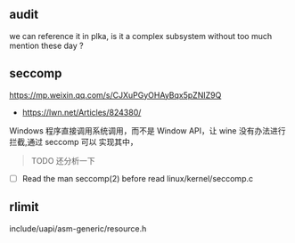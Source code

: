 ## audit
we can reference it in plka, is it a complex subsystem without too much mention these day ?

## seccomp
https://mp.weixin.qq.com/s/CJXuPGyOHAyBqx5pZNIZ9Q
  - https://lwn.net/Articles/824380/

Windows 程序直接调用系统调用，而不是 Window API，让 wine 没有办法进行拦截,通过 seccomp 可以
实现其中，
> TODO 还分析一下


- [ ] Read the man seccomp(2) before read linux/kernel/seccomp.c

## rlimit
include/uapi/asm-generic/resource.h
